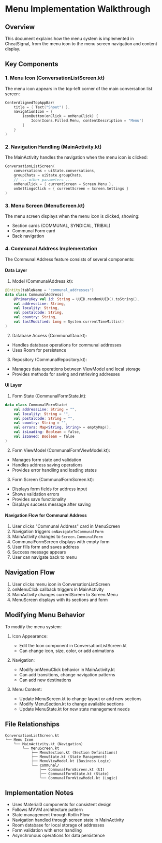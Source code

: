 # Menu Implementation Walkthrough

## Overview
This document explains how the menu system is implemented in CheatSignal, from the menu icon to the menu screen navigation and content display.

## Key Components

### 1. Menu Icon (ConversationListScreen.kt)
The menu icon appears in the top-left corner of the main conversation list screen:
```kotlin
CenterAlignedTopAppBar(
    title = { Text("Shout") },
    navigationIcon = {
        IconButton(onClick = onMenuClick) {
            Icon(Icons.Filled.Menu, contentDescription = "Menu")
        }
    }
)
```

### 2. Navigation Handling (MainActivity.kt)
The MainActivity handles the navigation when the menu icon is clicked:
```kotlin
ConversationListScreen(
    conversations = uiState.conversations,
    groupChats = uiState.groupChats,
    // ... other parameters ...
    onMenuClick = { currentScreen = Screen.Menu },
    onSettingsClick = { currentScreen = Screen.Settings }
)
```

### 3. Menu Screen (MenuScreen.kt)
The menu screen displays when the menu icon is clicked, showing:
- Section cards (COMMUNAL, SYNDICAL, TRIBAL)
- Communal Form card
- Back navigation

### 4. Communal Address Implementation
The Communal Address feature consists of several components:

#### Data Layer
1. Model (CommunalAddress.kt):
```kotlin
@Entity(tableName = "communal_addresses")
data class CommunalAddress(
    @PrimaryKey val id: String = UUID.randomUUID().toString(),
    val addressLine: String,
    val locality: String,
    val postalCode: String,
    val country: String,
    val lastModified: Long = System.currentTimeMillis()
)
```

2. Database Access (CommunalDao.kt):
- Handles database operations for communal addresses
- Uses Room for persistence

3. Repository (CommunalRepository.kt):
- Manages data operations between ViewModel and local storage
- Provides methods for saving and retrieving addresses

#### UI Layer
1. Form State (CommunalFormState.kt):
```kotlin
data class CommunalFormState(
    val addressLine: String = "",
    val locality: String = "",
    val postalCode: String = "",
    val country: String = "",
    val errors: Map<String, String> = emptyMap(),
    val isLoading: Boolean = false,
    val isSaved: Boolean = false
)
```

2. Form ViewModel (CommunalFormViewModel.kt):
- Manages form state and validation
- Handles address saving operations
- Provides error handling and loading states

3. Form Screen (CommunalFormScreen.kt):
- Displays form fields for address input
- Shows validation errors
- Provides save functionality
- Displays success message after saving

#### Navigation Flow for Communal Address
1. User clicks "Communal Address" card in MenuScreen
2. Navigation triggers `onNavigateToCommunalForm`
3. MainActivity changes to `Screen.CommunalForm`
4. CommunalFormScreen displays with empty form
5. User fills form and saves address
6. Success message appears
7. User can navigate back to menu

## Navigation Flow
1. User clicks menu icon in ConversationListScreen
2. onMenuClick callback triggers in MainActivity
3. MainActivity changes currentScreen to Screen.Menu
4. MenuScreen displays with its sections and form

## Modifying Menu Behavior
To modify the menu system:

1. Icon Appearance:
   - Edit the Icon component in ConversationListScreen.kt
   - Can change icon, size, color, or add animations

2. Navigation:
   - Modify onMenuClick behavior in MainActivity.kt
   - Can add transitions, change navigation patterns
   - Can add new destinations

3. Menu Content:
   - Update MenuScreen.kt to change layout or add new sections
   - Modify MenuSection.kt to change available sections
   - Update MenuState.kt for new state management needs

## File Relationships
```
ConversationListScreen.kt
└── Menu Icon
    └── MainActivity.kt (Navigation)
        └── MenuScreen.kt
            ├── MenuSection.kt (Section Definitions)
            ├── MenuState.kt (State Management)
            ├── MenuViewModel.kt (Business Logic)
            └── communal/
                ├── CommunalFormScreen.kt (UI)
                ├── CommunalFormState.kt (State)
                └── CommunalFormViewModel.kt (Logic)
```

## Implementation Notes
- Uses Material3 components for consistent design
- Follows MVVM architecture pattern
- State management through Kotlin Flow
- Navigation handled through screen state in MainActivity
- Room database for local storage of addresses
- Form validation with error handling
- Asynchronous operations for data persistence
